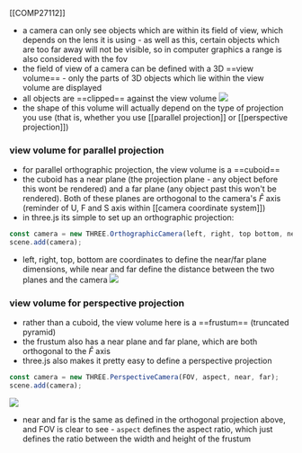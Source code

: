 [[COMP27112]]

- a camera can only see objects which are within its field of view, which depends on the lens it is using - as well as this, certain objects which are too far away will not be visible, so in computer graphics a range is also considered with the fov
- the field of view of a camera can be defined with a 3D ==view volume== - only the parts of 3D objects which lie within the view volume are displayed
- all objects are ==clipped== against the view volume
![](https://i.imgur.com/xJcxRyt.png)
- the shape of this volume will actually depend on the type of projection you use (that is, whether you use [[parallel projection]] or [[perspective projection]])

### view volume for parallel projection
- for parallel orthographic projection, the view volume is a ==cuboid==
- the cuboid has a near plane (the projection plane - any object before this wont be rendered) and a far plane (any object past this won't be rendered). Both of these planes are orthogonal to the camera's $\hat{F}$ axis (reminder of U, F and S axis within [[camera coordinate system]])
- in three.js its simple to set up an orthographic projection:
```javascript
const camera = new THREE.OrthographicCamera(left, right, top bottom, near far);
scene.add(camera);
```
- left, right, top, bottom are coordinates to define the near/far plane dimensions, while near and far define the distance between the two planes and the camera
![](https://i.imgur.com/waxV1CB.png)


### view volume for perspective projection
- rather than a cuboid, the view volume here is a ==frustum== (truncated pyramid)
- the frustum also has a near plane and far plane, which are both orthogonal to the $\hat{F}$ axis
- three.js also makes it pretty easy to define a perspective projection
```javascript
const camera = new THREE.PerspectiveCamera(FOV, aspect, near, far);
scene.add(camera);
```
![](https://i.imgur.com/xYNNqbc.png)
- near and far is the same as defined in the orthogonal projection above, and FOV is clear to see - `aspect` defines the aspect ratio, which just defines the ratio between the width and height of the frustum